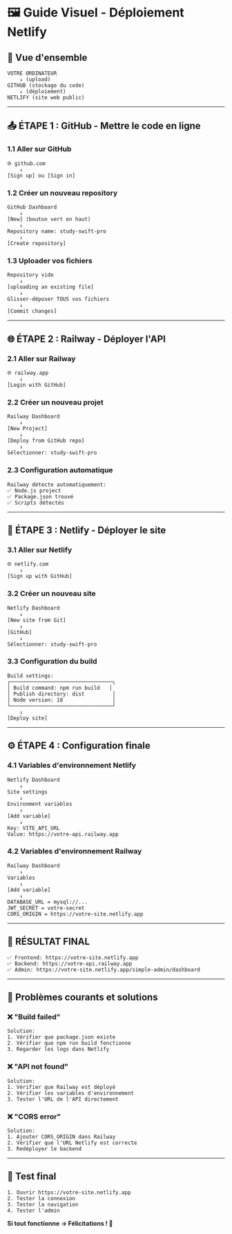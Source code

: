# 🖼️ Guide Visuel - Déploiement Netlify

## 🎯 Vue d'ensemble

```
VOTRE ORDINATEUR
    ↓ (upload)
GITHUB (stockage du code)
    ↓ (déploiement)
NETLIFY (site web public)
```

---

## 📤 ÉTAPE 1 : GitHub - Mettre le code en ligne

### 1.1 Aller sur GitHub
```
🌐 github.com
    ↓
[Sign up] ou [Sign in]
```

### 1.2 Créer un nouveau repository
```
GitHub Dashboard
    ↓
[New] (bouton vert en haut)
    ↓
Repository name: study-swift-pro
    ↓
[Create repository]
```

### 1.3 Uploader vos fichiers
```
Repository vide
    ↓
[uploading an existing file]
    ↓
Glisser-déposer TOUS vos fichiers
    ↓
[Commit changes]
```

---

## 🌐 ÉTAPE 2 : Railway - Déployer l'API

### 2.1 Aller sur Railway
```
🌐 railway.app
    ↓
[Login with GitHub]
```

### 2.2 Créer un nouveau projet
```
Railway Dashboard
    ↓
[New Project]
    ↓
[Deploy from GitHub repo]
    ↓
Sélectionner: study-swift-pro
```

### 2.3 Configuration automatique
```
Railway détecte automatiquement:
✅ Node.js project
✅ Package.json trouvé
✅ Scripts détectés
```

---

## 🎨 ÉTAPE 3 : Netlify - Déployer le site

### 3.1 Aller sur Netlify
```
🌐 netlify.com
    ↓
[Sign up with GitHub]
```

### 3.2 Créer un nouveau site
```
Netlify Dashboard
    ↓
[New site from Git]
    ↓
[GitHub]
    ↓
Sélectionner: study-swift-pro
```

### 3.3 Configuration du build
```
Build settings:
┌─────────────────────────────────┐
│ Build command: npm run build   │
│ Publish directory: dist         │
│ Node version: 18                │
└─────────────────────────────────┘
    ↓
[Deploy site]
```

---

## ⚙️ ÉTAPE 4 : Configuration finale

### 4.1 Variables d'environnement Netlify
```
Netlify Dashboard
    ↓
Site settings
    ↓
Environment variables
    ↓
[Add variable]
    ↓
Key: VITE_API_URL
Value: https://votre-api.railway.app
```

### 4.2 Variables d'environnement Railway
```
Railway Dashboard
    ↓
Variables
    ↓
[Add variable]
    ↓
DATABASE_URL = mysql://...
JWT_SECRET = votre-secret
CORS_ORIGIN = https://votre-site.netlify.app
```

---

## 🎉 RÉSULTAT FINAL

```
✅ Frontend: https://votre-site.netlify.app
✅ Backend: https://votre-api.railway.app
✅ Admin: https://votre-site.netlify.app/simple-admin/dashboard
```

---

## 🚨 Problèmes courants et solutions

### ❌ "Build failed"
```
Solution:
1. Vérifier que package.json existe
2. Vérifier que npm run build fonctionne
3. Regarder les logs dans Netlify
```

### ❌ "API not found"
```
Solution:
1. Vérifier que Railway est déployé
2. Vérifier les variables d'environnement
3. Tester l'URL de l'API directement
```

### ❌ "CORS error"
```
Solution:
1. Ajouter CORS_ORIGIN dans Railway
2. Vérifier que l'URL Netlify est correcte
3. Redéployer le backend
```

---

## 📱 Test final

```
1. Ouvrir https://votre-site.netlify.app
2. Tester la connexion
3. Tester la navigation
4. Tester l'admin
```

**Si tout fonctionne → Félicitations ! 🎉**
